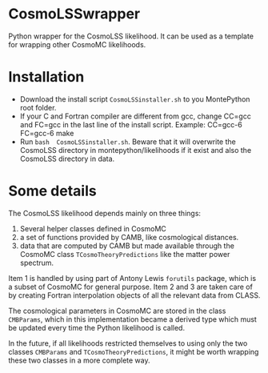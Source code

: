 # CosmoLSSwrapper
Python wrapper for the CosmoLSS likelihood. It can be used as a
template for wrapping other CosmoMC likelihoods. 

# Installation
- Download the install script ````CosmoLSSinstaller.sh```` to you
MontePython root folder.
- If your C and Fortran compiler are different from gcc, change
CC=gcc and FC=gcc in the last line of the install script. Example:
CC=gcc-6 FC=gcc-6 make
- Run ````bash  CosmoLSSinstaller.sh````. Beware that it will overwrite
the CosmoLSS directory in montepython/likelihoods if it exist and also
the CosmoLSS directory in data.

# Some details
The CosmoLSS likelihood depends mainly on three things:
1) Several helper classes defined in CosmoMC
2) a set of functions provided by CAMB, like cosmological
distances.
3) data that are computed by CAMB but made available through the
CosmoMC class ````TCosmoTheoryPredictions```` like the matter power
spectrum.

Item 1 is handled by using part of Antony Lewis ````forutils````
package, which is a subset of CosmoMC for general purpose.
Item 2 and 3 are taken care of by creating Fortran interpolation
objects of all the relevant data from CLASS.

The cosmological parameters in CosmoMC are stored in the class
````CMBParams````, which in this implementation became a derived type
which must be updated every time the Python likelihood is called.

In the future, if all likelihoods restricted themselves to using only
the two classes ````CMBParams```` and
````TCosmoTheoryPredictions````, it might be worth wrapping these two
classes in a more complete way.
